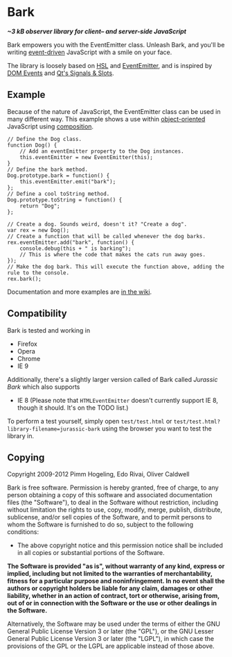 # Bark

**_~3 kB observer library for client– and server-side JavaScript_**

Bark empowers you with the EventEmitter class. Unleash Bark, and you'll be writing [event-driven](//en.wikipedia.org/wiki/Event-driven_programming) JavaScript with a smile on your face.

The library is loosely based on [HSL](http://hxhsl.googlecode.com/) and [EventEmitter](https://github.com/Wolfy87/EventEmitter), and is inspired by [DOM Events](http://www.w3.org/TR/DOM-Level-3-Events/) and [Qt's Signals & Slots](//qt-project.org/doc/qt-4.8/signalsandslots.html).

## Example

Because of the nature of JavaScript, the EventEmitter class can be used in many different way. This example shows a use within [object-oriented](//developer.mozilla.org/en/Introduction_to_Object-Oriented_JavaScript) JavaScript using [composition](//en.wikipedia.org/wiki/Composition_in_object-oriented_programming).

	// Define the Dog class.
	function Dog() {
		// Add an eventEmitter property to the Dog instances.
		this.eventEmitter = new EventEmitter(this);
	}
	// Define the bark method.
	Dog.prototype.bark = function() {
		this.eventEmitter.emit("bark");
	};
	// Define a cool toString method.
	Dog.prototype.toString = function() {
		return "Dog";
	};
	
	// Create a dog. Sounds weird, doesn't it? "Create a dog".
	var rex = new Dog();
	// Create a function that will be called whenever the dog barks.
	rex.eventEmitter.add("bark", function() {
		console.debug(this + " is barking");
		// This is where the code that makes the cats run away goes.
	});
	// Make the dog bark. This will execute the function above, adding the rule to the console.
	rex.bark();

Documentation and more examples are [in the wiki](https://github.com/Pimm/Bark/wiki).

## Compatibility

Bark is tested and working in
 * Firefox
 * Opera
 * Chrome
 * IE 9

Additionally, there's a slightly larger version called of Bark called _Jurassic Bark_ which also supports
 * IE 8
(Please note that `HTMLEventEmitter` doesn't currently support IE 8, though it should. It's on the TODO list.)

To perform a test yourself, simply open `test/test.html` or `test/test.html?library-filename=jurassic-bark` using the browser you want to test the library in.

## Copying

Copyright 2009-2012 Pimm Hogeling, Edo Rivai, Oliver Caldwell

Bark is free software. Permission is hereby granted, free of charge, to any person obtaining a copy of this software and associated documentation files (the "Software"), to deal in the Software without restriction, including without limitation the rights to use, copy, modify, merge, publish, distribute, sublicense, and/or sell copies of the Software, and to permit persons to whom the Software is furnished to do so, subject to the following conditions:

 * The above copyright notice and this permission notice shall be included in all copies or substantial portions of the Software.

**The Software is provided "as is", without warranty of any kind, express or implied, including but not limited to the warranties of merchantability, fitness for a particular purpose and noninfringement. In no event shall the authors or copyright holders be liable for any claim, damages or other liability, whether in an action of contract, tort or otherwise, arising from, out of or in connection with the Software or the use or other dealings in the Software.**

Alternatively, the Software may be used under the terms of either the GNU General Public License Version 3 or later (the "GPL"), or the GNU Lesser General Public License Version 3 or later (the "LGPL"), in which case the provisions of the GPL or the LGPL are applicable instead of those above.
